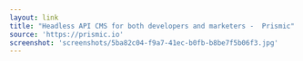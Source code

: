 ```yaml
---
layout: link
title: "Headless API CMS for both developers and marketers -  Prismic"
source: 'https://prismic.io'
screenshot: 'screenshots/5ba82c04-f9a7-41ec-b0fb-b8be7f5b06f3.jpg'
---
```


